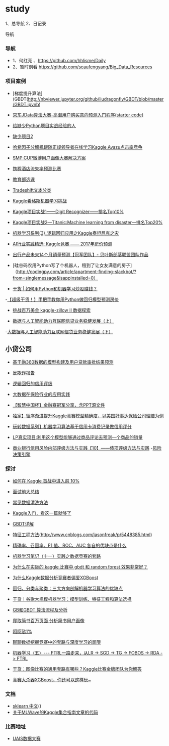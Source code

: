 # study
1、总导航 2、日记录

导航

### 导航 
 - 1、何红亮 、https://github.com/hhlisme/Daily
 - 2、暂时别看 https://github.com/scaufengyang/Big_Data_Resources

### 项目案例
- [梯度提升算法](GBDT(http://nbviewer.jupyter.org/github/liudragonfly/GBDT/blob/master/GBDT.ipynb)


- [京东JData算法大赛-高潜用户购买意向预测入门程序(starter code)](https://github.com/hhlisme/JData)


- [给缺少Python项目实战经验的人](http://blog.csdn.net/shiyanlou_chenshi/article/details/52807629)
- [缺少项目2](https://www.zhihu.com/question/29372574/answer/147908571)

- [哈希因子分解机跟随正规领导者在线学习Kaggle Avazu点击率竞争](https://github.com/scaufengyang/FM_FTRL)
- [SMP CUP微博用户画像大赛解决方案](http://blog.csdn.net/u011086367/article/details/54174635)
- [携程酒店流失率预测比赛](https://github.com/scaufengyang/xiecheng_lost_prob_competition)
- [教育部选课](https://github.com/scaufengyang/kddcup2015)
- [Tradeshift文本分类](https://github.com/scaufengyang/kaggle-tradeshift-winning-solution)
- [Kaggle希格斯机器学习挑战](https://github.com/scaufengyang/kaggle_higgs)
- [Kaggle项目实战1——Digit Recognizer——排名Top10%](http://blog.csdn.net/u013691510/article/details/43195227)
- [Kaggle项目实战2—Titanic:Machine learning from disaster—排名Top20%](http://blog.csdn.net/u013691510/article/details/43199085/)
- [机器学习系列(3)_逻辑回归应用之Kaggle泰坦尼克之灾](http://blog.csdn.net/han_xiaoyang/article/details/49797143)

- [AI行业实践精选: Kaggle竞赛 —— 2017年房价预测](https://xs5.rqiao.net/search?q=%E5%B0%8F%E8%B4%B7++gbdt+github+&oq=%E5%B0%8F%E8%B4%B7++gbdt+github+&gs_l=psy-ab.3...623865.633326.0.633471.13.12.1.0.0.0.458.1053.2-1j1j1.3.0....0...1.1.64.psy-ab..10.0.0....0._RZ2FVzk2PQ)
- [出行产品未来14个月销量预测【冠军团队】- 贝叶斯部落联盟团队作品](https://mp.weixin.qq.com/s?__biz=MzA3NTg2OTEyMg==&mid=2651931237&idx=1&sn=ecb815fe4b8589b72b88af348d5c3209)

- [硅谷码农用Python写了个机器人，租到了让女友满意的房子]（http://codingpy.com/article/apartment-finding-slackbot/?from=singlemessage&isappinstalled=0）
- [干货 | 如何用Python和机器学习炒股赚钱？](https://mp.weixin.qq.com/s?__biz=MzA4NzE1NzYyMw==&mid=2247492284&idx=5&sn=d42818577e63a71a648dea1954804cd1)
  
-[【超级干货！】手把手教你用Python做回归模型预测房价](https://mp.weixin.qq.com/s?__biz=MjM5MDI1ODUyMA==&mid=2672938723&idx=1&sn=b2f6255d021629326e5a14cbc8334e8e)  
- [挑战百万美金 kaggle-zillow II 数据探索](https://zhuanlan.zhihu.com/p/29190140)

- [数据与人工智能助力互联网信贷业务稳健发展（上）](https://mp.weixin.qq.com/s?__biz=MzA4MjI2MTcwMw==&mid=2650485748&idx=1&sn=b64b6ef32c916c964ce5cefac781a737)

-[大数据与人工智能助力互联网信贷业务稳健发展（下）](https://mp.weixin.qq.com/s?__biz=MzA4MjI2MTcwMw==&mid=2650485751&idx=1&sn=29bdcfa322849ae24f8876efcb1e2a08)


## 小贷公司
- [基于融360数据的模型构建及用户贷款审批结果预测](https://wenku.baidu.com/view/743221b8a45177232f60a2ef.html)
- [反欺诈报告](https://mp.weixin.qq.com/s?__biz=MzA3MDg0MjgxNQ==&mid=2652390893&idx=1&sn=a471549d0c9ad1c058d9c788b975609b)
- [逻辑回归的信用评级](https://zhuanlan.zhihu.com/p/25576951)
- [大数据在保险行业的应用实践](https://mp.weixin.qq.com/s?__biz=MzI3MjU5MzIyOA==&mid=2247483971&idx=1&sn=f52412e83e8ce64df69bd9c677c70ca9)
- [【智慧中国杯】金融赛冠军分享，含PPT源文件](https://mp.weixin.qq.com/s?__biz=MzIwMTgwNjgyOQ==&mid=2247485008&idx=1&sn=ff0ba8045f9eadf4fdbb88d114356e94)

- [独家】循序渐进提升Kaggle竞赛模型精确度，以美国好事达保险公司理赔为例](https://mp.weixin.qq.com/s?__biz=MzAxMzA2MDYxMw==&mid=2651560688&idx=1&sn=7a93a9af4e338d1134198a2c65232ed3)

- [玩转数据系列】机器学习算法基于信用卡消费记录做信用评分](https://mp.weixin.qq.com/s?__biz=MzI0OTQyNzEzMQ==&mid=2247484373&idx=1&sn=8cf4e08af2f60f050f4808ed029cf074)
- [LP真实项目:利用这个模型能够通过商品评论去预测一个商品的销量](https://mp.weixin.qq.com/s?__biz=MzA3MDg0MjgxNQ==&mid=2652391521&idx=1&sn=e73c1fe6fd876bbaabcc046a8973b1ba)
- [商业银行信用风险内部评级方法与实践【10】——债项评级方法与实践](https://mp.weixin.qq.com/s?__biz=MzA5MjEyMTYwMg==&mid=2650239889&idx=1&sn=a7fd18755ea4d1cd819d99f89942319e)
-[风险决策引擎](https://wenku.baidu.com/view/de22691b2b160b4e767fcfd1.html)
### 探讨

- [如何在 Kaggle 首战中进入前 10%](https://dnc1994.com/2016/04/rank-10-percent-in-first-kaggle-competition/)

- [面试前大总结](http://www.cnblogs.com/maybe2030/category/697574.html])

- [常见数据清洗方法](https://zhuanlan.zhihu.com/p/20571505?refer=data-analyst-improvement)
- [Kaggle入门，看这一篇就够了](https://zhuanlan.zhihu.com/p/25686876)
- [GBDT详解](http://www.cnblogs.com/peizhe123/p/5086128.html)
- [特征工程方法](https://www.zhihu.com/question/28641663)(http://www.cnblogs.com/jasonfreak/p/5448385.html)
- [精确率、召回率、F1 值、ROC、AUC 各自的优缺点是什么](https://www.zhihu.com/question/30643044/answer/48955833)
- [机器学习笔记（十一）实践之数据竞赛的套路](http://blog.csdn.net/sinat_22594309/article/details/68951145)
- [为什么在实际的 kaggle 比赛中 gbdt 和 random forest 效果非常好？](https://www.zhihu.com/question/51818176/answer/127706751)
- [为什么Kaggle数据分析竞赛者偏爱XGBoost](https://m.aliyun.com/yunqi/articles/70770)
- [回归、分类与聚类：三大方向剖解机器学习算法的优缺点](https://zhuanlan.zhihu.com/p/27013861)
- [干货｜谷歌大规模机器学习：模型训练、特征工程和算法选择](https://mp.weixin.qq.com/s?__biz=MzIxODM4MjA5MA==&mid=2247484830&idx=1&sn=8c821b9267622e51d75e348220f11f67)
- [GB和GBDT 算法流程及分析](http://www.cnblogs.com/liuwu265/p/4694191.html)
- [爬取简书百万页面 分析简书用户画像](http://www.jianshu.com/p/9f8a81040393)
- [呵呵哒1%](https://zhuanlan.zhihu.com/p/27424282)
- [聊聊数据挖掘竞赛中的套路与深度学习的局限](https://zhuanlan.zhihu.com/p/28038354)
- [机器学习（五）--- FTRL一路走来，从LR -> SGD -> TG -> FOBOS -> RDA -> FTRL](http://blog.csdn.net/china1000/article/details/51176654)
- [干货：图像比赛的通用套路有哪些？Kaggle比赛金牌团队为你解答](https://mp.weixin.qq.com/s?__biz=MjM5ODU3OTIyOA==&mid=2650666086&idx=2&sn=a324768a33e032702d4ac30eeaa039aa)
- [竞赛大杀器XGBoost，你还可以这样玩~](https://mp.weixin.qq.com/s?__biz=MzAwNjM1ODkxNQ==&mid=2650887653&idx=1&sn=93c803d4b8c0dd5feb894d4f7a529bdd)

### 文档
- [sklearn 中文](http://sklearn.lzjqsdd.com/)() 
- [关于MLWave的Kaggle集合指南文章的代码](https://github.com/MLWave/Kaggle-Ensemble-Guide)


### 比赛地址
- [UAIS数据大赛](https://www.kddcup2015.com/)

